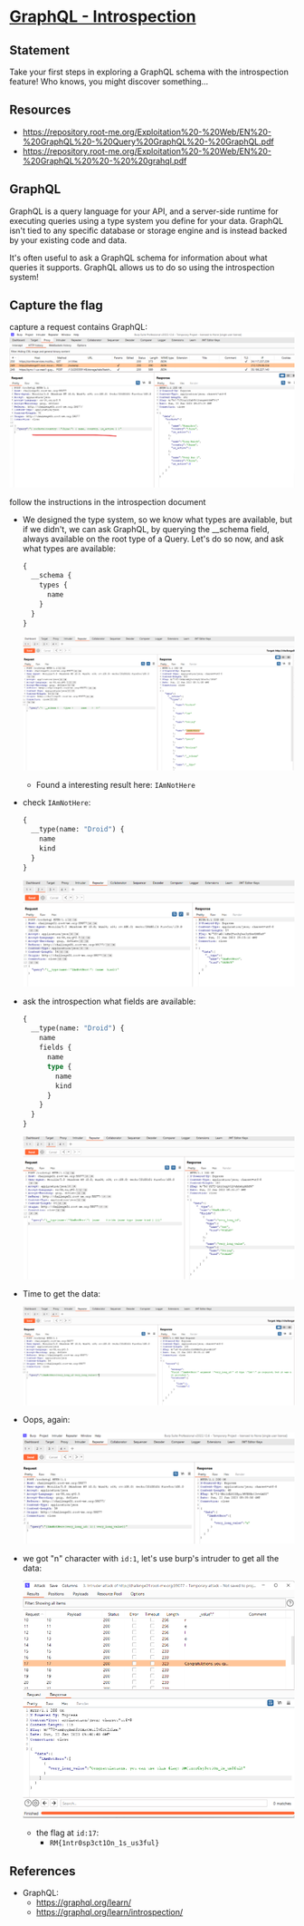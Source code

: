 # [GraphQL - Introspection](https://www.root-me.org/en/Challenges/Web-Server/GraphQL-Introspection)

## Statement

Take your first steps in exploring a GraphQL schema with the introspection feature!
Who knows, you might discover something...

## Resources

- <https://repository.root-me.org/Exploitation%20-%20Web/EN%20-%20GraphQL%20-%20Query%20GraphQL%20-%20GraphQL.pdf>
- <https://repository.root-me.org/Exploitation%20-%20Web/EN%20-%20GraphQL%20%20-%20%20grahql.pdf>

## GraphQL

GraphQL is a query language for your API, and a server-side runtime for executing queries using a type system you define for your data. GraphQL isn't tied to any specific database or storage engine and is instead backed by your existing code and data.

It's often useful to ask a GraphQL schema for information about what queries it supports. GraphQL allows us to do so using the introspection system!

## Capture the flag

capture a request contains GraphQL:
![1.png](./image/GraphQL%20-%20Introspection%201.png)

follow the instructions in the introspection document

- We designed the type system, so we know what types are available, but if we didn't, we can ask GraphQL, by querying the __schema field, always available on the root type of a Query. Let's do so now, and ask what types are available:

  ```graphql
  {
    __schema {
      types {
        name
      }
    }
  }
  ```

  ![2.png](./image/GraphQL%20-%20Introspection%202.png)
  - Found a interesting result here: `IAmNotHere`
- check `IAmNotHere`:

  ```graphql
  {
    __type(name: "Droid") {
      name
      kind
    }
  }
  ```

  ![3.png](./image/GraphQL%20-%20Introspection%203.png)
- ask the introspection what fields are available:

  ```graphql
  {
    __type(name: "Droid") {
      name
      fields {
        name
        type {
          name
          kind
        }
      }
    }
  }
  ```

  ![4.png](./image/GraphQL%20-%20Introspection%204.png)
- Time to get the data:
  
  ![5.png](./image/GraphQL%20-%20Introspection%205.png)
- Oops, again:

  ![6.png](./image/GraphQL%20-%20Introspection%206.png)
- we got "n" character with `id:1`, let's use burp's intruder to get all the data:

  ![7.png](./image/GraphQL%20-%20Introspection%207.png)
  - the flag at `id:17`:
    - `RM{1ntr0sp3ct1On_1s_us3ful}`

## References

- GraphQL:
  - <https://graphql.org/learn/>
  - <https://graphql.org/learn/introspection/>
